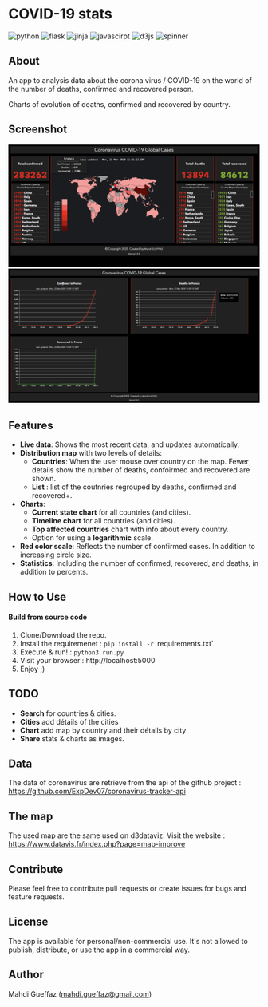 # COVID-19 stats

![python](https://img.shields.io/badge/v3.7-Python3-green)
![flask](https://img.shields.io/badge/v1.1-flask-green)
![jinja](https://img.shields.io/badge/v2.10.3-jinja-green)
![javascirpt](https://img.shields.io/badge/v1.5-javascript-yellow)
![d3js](https://img.shields.io/badge/v5-d3js-yellow)
![spinner](https://img.shields.io/badge/v2-spinner-yellow)

## About

An app to analysis data about the corona virus / COVID-19 on the world of the number of deaths, confirmed and recovered person. 

Charts of evolution of deaths, confirmed and recovered by country.

## Screenshot


<img src="images/map.png">
<img src="images/charts.png" >


## Features
* __Live data__: Shows the most recent data, and updates automatically.
* __Distribution map__ with two levels of details:
  * __Countries__: When the user mouse over country on the map. Fewer details show the number of deaths, confoirmed and recovered are shown.
  * __List__ : list of the coutnries regrouped by deaths, confirmed and recovered+.
* __Charts__:
   * __Current state chart__ for all countries (and cities).
   * __Timeline chart__ for all countries (and cities).
   * __Top affected countries__ chart with info about every country.
  * Option for using a __logarithmic__ scale.
* __Red color scale__: Reflects the number of confirmed cases. In addition to increasing circle size.
* __Statistics__: Including the number of confirmed, recovered, and deaths, in addition to percents.

## How to Use
#### Build from source code
1. Clone/Download the repo.
2. Install the requiremenet : `pip install -r `requirements.txt`
2. Execute & run! : `python3 run.py`
3. Visit your browser : http://localhost:5000
4. Enjoy ;)

## TODO

* __Search__ for countries & cities.
* __Cities__ add détails of the cities
* __Chart__ add map by country and their détails by city
* __Share__ stats & charts as images.

 ## Data

 The data of coronavirus are retrieve from the api of the github project : https://github.com/ExpDev07/coronavirus-tracker-api

 ## The map
 The used map are the same used on d3dataviz. Visit the website : https://www.datavis.fr/index.php?page=map-improve


## Contribute
Please feel free to contribute pull requests or create issues for bugs and feature requests.

## License
The app is available for personal/non-commercial use. It's not allowed to publish, distribute, or use the app in a commercial way.

## Author
Mahdi Gueffaz (mahdi.gueffaz@gmail.com)